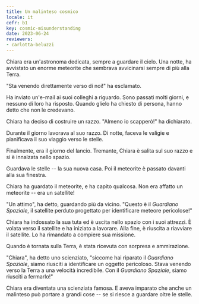 ```yaml
---
title: Un malinteso cosmico
locale: it
cefr: b1
key: cosmic-misunderstanding
date: 2023-06-24
reviewers:
- carlotta-beluzzi
---
```


Chiara era un'astronoma dedicata, sempre a guardare il cielo. Una notte, ha avvistato un enorme meteorite che sembrava avvicinarsi sempre di più alla Terra.

"Sta venendo direttamente verso di noi!" ha esclamato.

Ha inviato un'e-mail ai suoi colleghi a riguardo. Sono passati molti giorni, e nessuno di loro ha risposto. Quando glielo ha chiesto di persona, hanno detto che non le credevano.

Chiara ha deciso di costruire un razzo. "Almeno io scapperò!" ha dichiarato.

Durante il giorno lavorava al suo razzo. Di notte, faceva le valigie e pianificava il suo viaggio verso le stelle.

Finalmente, era il giorno del lancio. Tremante, Chiara è salita sul suo razzo e si è innalzata nello spazio.

Guardava le stelle -- la sua nuova casa. Poi il meteorite è passato davanti alla sua finestra.

Chiara ha guardato il meteorite, e ha capito qualcosa. Non era affatto un meteorite -- era un satellite!

"Un attimo", ha detto, guardando più da vicino. "Questo è il *Guardiano Spaziale*, il satellite perduto progettato per identificare meteore pericolose!"

Chiara ha indossato la sua tuta ed è uscita nello spazio con i suoi attrezzi. È volata verso il satellite e ha iniziato a lavorare. Alla fine, è riuscita a riavviare il satellite. Lo ha rimandato a compiere sua missione.

Quando è tornata sulla Terra, è stata ricevuta con sorpresa e ammirazione.

"Chiara", ha detto uno scienziato, "siccome hai riparato il *Guardiano Spaziale*, siamo riusciti a identificare un oggetto pericoloso. Stava venendo verso la Terra a una velocità incredibile. Con il *Guardiano Spaziale*, siamo riusciti a fermarlo!"

Chiara era diventata una scienziata famosa. E aveva imparato che anche un malinteso può portare a grandi cose -- se si riesce a guardare oltre le stelle.
